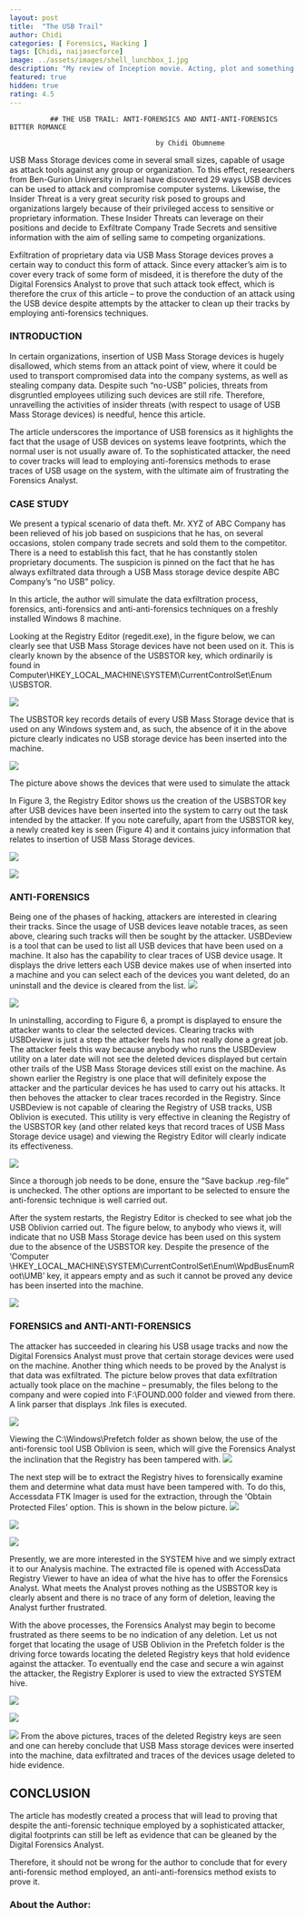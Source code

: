 ```yaml
---
layout: post
title:  "The USB Trail"
author: Chidi
categories: [ Forensics, Hacking ]
tags: [Chidi, naijasecforce]
image: ../assets/images/shell_lunchbox_1.jpg
description: "My review of Inception movie. Acting, plot and something else in this short description."
featured: true
hidden: true
rating: 4.5
---
```



              ## THE USB TRAIL: ANTI-FORENSICS AND ANTI-ANTI-FORENSICS BITTER ROMANCE

                                        by Chidi Obumneme



USB Mass Storage devices come in several small sizes, capable of usage as attack tools against any group or organization. To this effect, researchers from Ben-Gurion University in Israel have discovered 29 ways USB devices can be used to attack and compromise computer systems. Likewise, the Insider Threat is a very great security risk posed to groups and organizations largely because of their privileged access to sensitive or proprietary information. These Insider Threats can leverage on their positions and decide to Exfiltrate Company Trade Secrets and sensitive information with the aim of selling same to competing organizations.

Exfiltration of proprietary data via USB Mass Storage devices proves a certain way to conduct this form of attack. Since every attacker’s aim is to cover every track of some form of misdeed, it is therefore the duty of the Digital Forensics Analyst to prove that such attack took effect, which is therefore the crux of this article – to prove the conduction of an attack using the USB device despite attempts by the attacker to clean up their tracks by employing anti-forensics techniques.
 

### INTRODUCTION


In certain organizations, insertion of USB Mass Storage devices is hugely disallowed, which stems from an attack point of view, where it could be used to transport compromised data into the company systems, as well as stealing company data. Despite such “no-USB” policies, threats from disgruntled employees utilizing such devices are still rife. Therefore, unravelling the activities of insider threats (with respect to usage of USB Mass Storage devices) is needful, hence this article.

The article underscores the importance of USB forensics as it highlights the fact that the usage of USB devices on systems leave footprints, which the normal user is not usually aware of. To the sophisticated attacker, the need to cover tracks will lead to employing anti-forensics methods to erase traces of USB usage on the system, with the ultimate aim of frustrating the Forensics Analyst.

### CASE STUDY


We present a typical scenario of data theft. Mr. XYZ of ABC Company has been relieved of his job based on suspicions that he has, on several occasions, stolen company trade secrets and sold them to the competitor. There is a need to establish this fact, that he has constantly stolen proprietary documents. The suspicion is pinned on the fact that he has always exfiltrated data through a USB Mass storage device despite ABC Company’s “no USB” policy.

In this article, the author will simulate the data exfiltration process, forensics, anti-forensics and anti-anti-forensics techniques on a freshly installed Windows 8 machine.

Looking at the Registry Editor (regedit.exe), in the figure below, we can clearly see that USB Mass Storage devices have not been used on it. This is clearly known by the absence of the USBSTOR key, which ordinarily is found in Computer\HKEY_LOCAL_MACHINE\SYSTEM\CurrentControlSet\Enum \USBSTOR.
 
![](../assets/images/USB-Trail-USBSTOR-Chidi.jpg)
     

The USBSTOR key records details of every USB Mass Storage device that is used on any Windows system and, as such, the absence of it in the above picture clearly indicates no USB storage device has been inserted into the machine.

![](../assets/images/USB-Trail-Chidi-Used-USB.jpg)


The picture above shows the devices that were used to simulate the attack


In Figure 3, the Registry Editor shows us the creation of the USBSTOR key after USB devices have been inserted into the system to carry out the task intended by the attacker. If you note carefully, apart from
the USBSTOR key, a newly created key is seen (Figure 4) and it contains juicy information that relates to insertion of USB Mass Storage devices.

![](../assets/images/USB-Trail-Chidi-USBSTOR-Created.jpg)

![](../assets/images/USB-Trail-Chidi-USBSTOR-Created1.jpg)


### ANTI-FORENSICS


Being one of the phases of hacking, attackers are interested in clearing their tracks. Since the usage of USB devices leave notable traces, as seen above, clearing such tracks will then be sought by the attacker. USBDeview is a tool that can be used to list all USB devices that have been used on a machine. It also has the capability to clear traces of USB device usage. It displays the drive letters each
USB device makes use of when inserted into a machine and you can select each of the devices you want deleted, do an uninstall and the device is cleared from the list.
![](../assets/images/USB-Trail-Chidi-USBSTOR-USBDView1.jpg)


![](../assets/images/USB-Trail-Chidi-USBSTOR-USBDView2.jpg)


In uninstalling, according to Figure 6, a prompt is displayed to ensure the attacker wants to clear the selected devices. Clearing tracks with USBDeview is just a step the attacker feels has not really done a great job. The attacker feels this way because anybody who runs the USBDeview utility on a later date will not see the deleted devices displayed but certain other trails of the USB Mass Storage devices still exist on the machine. As shown earlier the Registry is one place that will definitely expose the attacker and the particular devices he has used to carry out his attacks. It then behoves the attacker to clear traces recorded in the Registry. Since USBDeview is not capable of clearing the Registry of USB tracks, USB Oblivion is executed. This utility is very effective in cleaning the Registry of the USBSTOR key (and other related keys that record traces of USB Mass Storage device usage) and viewing the Registry Editor will clearly indicate its effectiveness.

![](../assets/images/USB-Trail-Chidi-USBSTOR-USBoblivion.png)


Since a thorough job needs to be done, ensure the “Save backup .reg-file” is unchecked. The other options are important to be selected to ensure the anti-forensic technique is well carried out.

After the system restarts, the Registry Editor is checked to see what job the USB Oblivion carried out. The figure below, to anybody who views it, will indicate that no USB Mass Storage device has been used on this system due to the absence of the USBSTOR key. Despite the presence of the ‘Computer \HKEY_LOCAL_MACHINE\SYSTEM\CurrentControlSet\Enum\WpdBusEnumRoot\UMB’ key, it appears empty and as such it cannot be proved any device has been inserted into the machine.

![](../assets/images/USB-Trail-Chidi-USBSTOR-RegEditor.jpg)


### FORENSICS and ANTI-ANTI-FORENSICS


The attacker has succeeded in clearing his USB usage tracks and now the Digital Forensics Analyst must prove that certain storage devices were used on the machine. Another thing which needs to be proved by the Analyst is that data was exfiltrated. The picture below proves that data exfiltration actually took place on the machine – presumably, the files belong to the company and were copied into F:\FOUND.000 folder and viewed from there. A link parser that displays .lnk files is executed.

![](../assets/images/USB-Trail-Chidi-USBSTOR-Linkparser.jpg)


Viewing the C:\Windows\Prefetch folder as shown below, the use of the anti-forensic tool USB Oblivion is seen, which will give the Forensics Analyst the inclination that the Registry has been tampered with.
![](../assets/images/USB-Trail-Chidi-USBSTOR-Linkparser2.jpg)


The next step will be to extract the Registry hives to forensically examine them and determine what data must have been tampered with. To do this, Accessdata FTK Imager is used for the extraction, through the ‘Obtain Protected Files’ option. This is shown in the below picture.
![](../assets/images/USB-Trail-Chidi-USBSTOR-FTKimager1.jpg)


![](../assets/images/USB-Trail-Chidi-USBSTOR-FTKimager2.jpg)



![](../assets/images/USB-Trail-Chidi-USBSTOR-FTKimager3.jpg)

Presently, we are more interested in the SYSTEM hive and we simply extract it to our Analysis machine. The extracted file is opened with AccessData Registry Viewer to have an idea of what the hive has to offer the Forensics Analyst. What meets the Analyst proves nothing as the USBSTOR key is clearly absent and there is no trace of any form of deletion, leaving the Analyst further frustrated.


With the above processes, the Forensics Analyst may begin to become frustrated as there seems to be no indication of any deletion. Let us not forget that locating the usage of USB Oblivion in the Prefetch folder is the driving force towards locating the deleted Registry keys that hold evidence against the attacker. To eventually end the case and secure a win against the attacker, the Registry Explorer is used to view the extracted SYSTEM hive.

![](../assets/images/USB-Trail-Chidi-USBSTOR-RegExplorer.jpg)


![](../assets/images/USB-Trail-Chidi-USBSTOR-RegExplorer2.jpg)


![](../assets/images/USB-Trail-Chidi-USBSTOR-regexploere3.jpg)
From the above pictures, traces of the deleted Registry keys are seen and one can hereby conclude that USB Mass storage devices were inserted into the machine, data exfiltrated and traces of the devices usage deleted to hide evidence.
 

## CONCLUSION


The article has modestly created a process that will lead to proving that despite the anti-forensic technique employed by a sophisticated attacker, digital footprints can still be left as evidence that can be gleaned by the Digital Forensics Analyst.

Therefore, it should not be wrong for the author to conclude that for every anti-forensic method employed, an anti-anti-forensics method exists to prove it.


### About the Author:







